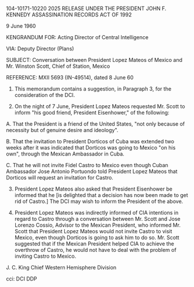 104-10171-10220 2025 RELEASE UNDER THE PRESIDENT JOHN F. KENNEDY ASSASSINATION RECORDS ACT OF 1992

9 June 1960

KENGRANDUM FOR: Acting Director of Central Intelligence

VIA: Deputy Director (Plans)

SUBJECT: Conversation between President Lopez Mateos of Mexico
and Mr. Winston Scott, Chief of Station, Mexico

REFERENCE: MXII 5693 (IN-49514), dated 8 June 60

1. This memorandum contains a suggestion, in Paragraph 3, for the
consideration of the DCI.

2. On the night of 7 June, President Lopez Mateos requested Mr. Scott
to inform "his good friend, President Eisenhower," of the following:

A. That the President is a friend of the United States, "not only
because of necessity but of genuine desire and ideology".

B. That the invitation to President Dorticos of Cuba was extended
two weeks after it was indicated that Dorticos was going to Mexico
"on his own", through the Mexican Ambassador in Cuba.

C. That he will not invite Fidel Castro to Mexico even though Cuban
Ambassador Jose Antonio Portuondo told President Lopez Mateos that
Dorticos will request an invitation for Castro.

3. President Lopez Mateos also asked that President Eisenhower be
informed that he [is delighted that a decision has now been made to get rid
of Castro.] The DCI may wish to inform the President of the above.

4. President Lopez Mateos was indirectly informed of CIA intentions
in regard to Castro through a conversation between Mr. Scott and Jose Lorenzo
Cossio, Advisor to the Mexican President, who informed Mr. Scott that President
Lopez Mateos would not invite Castro to visit Mexico, even though Dorticos is
going to ask him to do so. Mr. Scott suggested that if the Mexican President
helped CIA to achieve the overthrow of Castro, he would not have to deal with
the problem of inviting Castro to Mexico.

J. C. King
Chief
Western Hemisphere Division

cci: DCI
DDP
